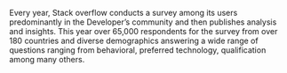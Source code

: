 

Every year, Stack overflow conducts a survey among its users predominantly in the Developer’s community and then publishes analysis and insights. This year over 65,000 respondents for the survey from over 180 countries and diverse demographics answering a wide range of questions ranging from behavioral, preferred technology, qualification among many others.
